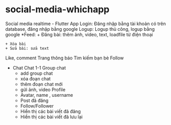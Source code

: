 # social-media-whichapp
Social media realtime - Flutter App
Login: Đăng nhập bằng tài khoản có trên database, đăng nhập bằng google
Logup: Logup thủ công, logup bằng google
*Feed: 
	+ Đăng bài: thêm ảnh, video, text, loadfile từ điện thoại
		
	+ Xóa bài
	+ Sửa bài: sửa text
Like, comment
Trang thông báo
Tìm kiếm bạn bè
Follow
* Chat
Chat 1-1
Group chat
	+ add group chat
	+ xóa đoạn chat
	+ thêm đoạn chat mới
	+ gửi ảnh, video
Profile
	+ Avatar, name , username
	+ Post đã đăng
	+ Follow/Follower
	+ Hiển thị các bài viết đã đăng
	+ Hiển thị các bài viết đã lưu lại
